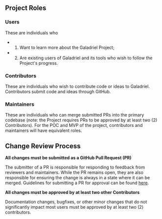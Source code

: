 ## Project Roles

### Users

These are individuals who 
- 1) Want to learn more about the Galadriel Project; 
- 2) Are existing users of Galadriel and its tools who wish to follow the Project's progress.

### Contributors

These are individuals who wish to contribute code or ideas to Galadriel. Contributors submit code and ideas through GitHub.

### Maintainers

These are individuals who can merge submitted PRs into the primary codebase (note: the Project requires PRs to be approved by at least two (2) Contributors). For the POC and MVP of the project, contributors and maintainers will have equivalent roles.

## Change Review Process

**All changes must be submitted as a GitHub Pull Request (PR)**

The submitter of a PR is responsible for responding to feedback from reviewers and maintainers. While the PR remains open, they are also responsible for ensuring the change is always in a state where it can be merged. Guidelines for submitting a PR for approval can be found [here](/CONTRIBUTING.md).

**All changes must be approved by at least two other Contributors**

Documentation changes, bugfixes, or other minor changes that do not significantly impact most users must be approved by at least two (2) contributors.